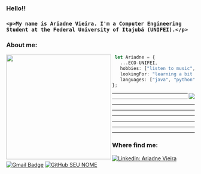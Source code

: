 <h3>Hello!!<h3>

    <p>My name is Ariadne Vieira. I'm a Computer Engineering Student at the Federal University of Itajubá (UNIFEI).</p>

<h3>About me:</h3> 
<div>

<img align='left' width="280" margin="40" src="https://media.giphy.com/media/wwg1suUiTbCY8H8vIA/giphy-downsized-large.gif" />

```ts
 let Ariadne = {
   ...ECO-UNIFEI, 
   hobbies: ["listen to music", "anime", "read", "watch random movies"],
   lookingFor: "learning a bit more everyday.",
   languages: ["java", "python", "javascript", "typescript" "C", "C++"],
};
```
    
</div>
<div>
    <img align='right' margin="20" src="https://github-readme-stats.vercel.app/api?username=aaaririri&show_icons=true&title_color=fff&text_color=0c310c&icon_color=fff&bg_color=228b22&cache_seconds=2300">
        <div align='left' margin="20">
            <hr>
            <hr>
            <hr>
            <hr>
            <hr>
            <hr>
            <hr>
            <hr>
        </div>
</div>
<h3>Where find me:</h3> 

[![Linkedin: Ariadne Vieira](https://img.shields.io/badge/-Ariadne-0c310c?style=flat-square&logo=Linkedin&logoColor=white&link=https://www.linkedin.com/in/ariadne-vieira-5b0375201/)](LINK-DO-SEU-LINKEDIN)
[![Gmail Badge](https://img.shields.io/badge/-ariadne.p.s.vieira@gmail.com-228b22?style=flat-square&logo=Gmail&logoColor=white&link=mailto:ariadne.p.s.vieira@gmail.com)](mailto:SEU-EMAIL)
[![GitHub SEU NOME]( https://img.shields.io/github/followers/aaaririri?label=follow&style=social)](LINK-DO-SEU-GITHUB)

<!---
Aaaririri/Aaaririri is a ✨ special ✨ repository because its `README.md` (this file) appears on your GitHub profile.
You can click the Preview link to take a look at your changes.
--->
